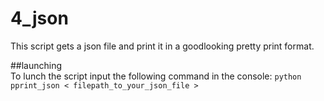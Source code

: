 # 4_json
This script gets a json file and print it in a goodlooking pretty print format.

##launching  
To lunch the script input the following command in the console: `python pprint_json < filepath_to_your_json_file >`



